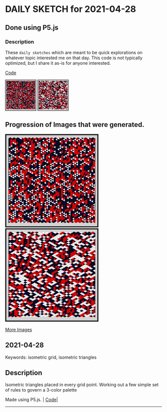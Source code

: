 # DAILY SKETCH for 2021-04-28

## Done using P5.js

### Description

These `daily sketches` which are meant to be quick explorations     on whatever topic interested me on that day. This code is not typically optimized, but I share it as-is     for anyone interested.

[Code](2021-04-28) 

<img src = 'images/keep_2021-04-28-23-22-52.png' width = '100'> <img src = 'images/keep_2021-04-28-23-39-37.png' width = '100'> 

## Progression of Images that were generated.

<img src = 'images/keep_2021-04-28-23-22-52.png' width = '300'> 
<img src = 'images/keep_2021-04-28-23-39-37.png' width = '300'> 


[More Images](2021-04-28/images) 

## 2021-04-28
Keywords: isometric grid, isometric triangles 

## Description 

 Isometric triangles placed in every grid point. Working out a few simple set of rules to govern a 3-color palette
 

Made using P5.js. | [Code](2021/2021-04-28/)| 

-----

